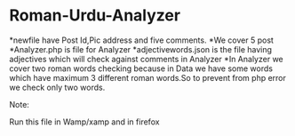 # Roman-Urdu-Analyzer

*newfile have Post Id,Pic address and five comments.
*We cover 5 post 
*Analyzer.php is file for Analyzer
*adjectivewords.json is the file having adjectives which will check against comments in Analyzer
*In Analyzer we cover two roman words checking because in Data we have some words which have maximum 3 different roman words.So to prevent from php error we check only two words.

Note:

Run this file in Wamp/xamp and in firefox

